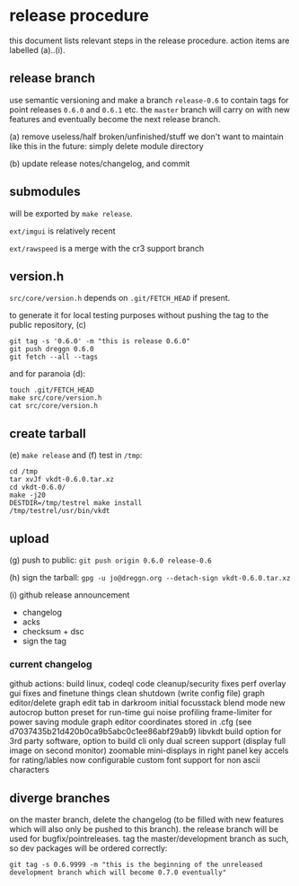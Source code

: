 # release procedure

this document lists relevant steps in the release procedure.
action items are labelled (a)..(i).

## release branch

use semantic versioning and make a branch `release-0.6` to
contain tags for point releases `0.6.0` and `0.6.1` etc.
the `master` branch will carry on with new features and eventually become the
next release branch.

(a) remove useless/half broken/unfinished/stuff we don't want to maintain like
this in the future: simply delete module directory

(b) update release notes/changelog, and commit

## submodules

will be exported by `make release`.

`ext/imgui` is relatively recent

`ext/rawspeed` is a merge with the cr3 support branch

## version.h

`src/core/version.h` depends on `.git/FETCH_HEAD` if present.

to generate it for local testing purposes without pushing the tag
to the public repository, (c)
```
git tag -s '0.6.0' -m "this is release 0.6.0"
git push dreggn 0.6.0
git fetch --all --tags
```

and for paranoia (d):

```
touch .git/FETCH_HEAD
make src/core/version.h
cat src/core/version.h
```

## create tarball

(e) `make release` and (f) test in `/tmp`:

```
cd /tmp
tar xvJf vkdt-0.6.0.tar.xz
cd vkdt-0.6.0/
make -j20
DESTDIR=/tmp/testrel make install
/tmp/testrel/usr/bin/vkdt
```

## upload

(g) push to public: `git push origin 0.6.0 release-0.6`

(h) sign the tarball:
`gpg -u jo@dreggn.org --detach-sign vkdt-0.6.0.tar.xz`

(i) github release announcement

* changelog
* acks
* checksum + dsc
* sign the tag

### current changelog

github actions: build linux, codeql
code cleanup/security fixes
perf overlay
gui fixes and finetune things
clean shutdown (write config file)
graph editor/delete graph edit tab in darkroom
initial focusstack blend mode
new autocrop button
preset for run-time gui noise profiling
frame-limiter for power saving
module graph editor coordinates stored in .cfg (see d7037435b21d420b0ca9b5abc0c1ee86abf29ab9)
libvkdt build option for 3rd party software, option to build cli only
dual screen support (display full image on second monitor)
zoomable mini-displays in right panel
key accels for rating/lables now configurable
custom font support for non ascii characters


## diverge branches

on the master branch, delete the changelog (to be filled with new features which
will also only be pushed to this branch). the release branch will be used for
bugfix/pointreleases.
tag the master/development branch as such, so dev packages will be ordered correctly:
```
git tag -s 0.6.9999 -m "this is the beginning of the unreleased development branch which will become 0.7.0 eventually"
```
